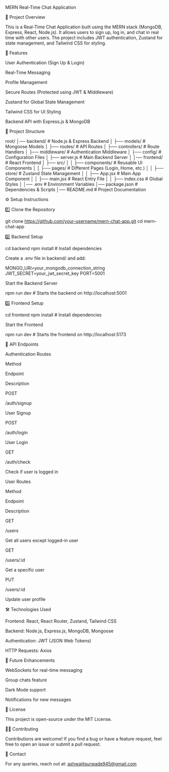MERN Real-Time Chat Application

🚀 Project Overview

This is a Real-Time Chat Application built using the MERN stack (MongoDB, Express, React, Node.js). It allows users to sign up, log in, and chat in real time with other users. The project includes JWT authentication, Zustand for state management, and Tailwind CSS for styling.

🌟 Features

User Authentication (Sign Up & Login)

Real-Time Messaging

Profile Management

Secure Routes (Protected using JWT & Middleware)

Zustand for Global State Management

Tailwind CSS for UI Styling

Backend API with Express.js & MongoDB

📂 Project Structure

root/
│── backend/               # Node.js & Express Backend
│   ├── models/            # Mongoose Models
│   ├── routes/            # API Routes
│   ├── controllers/       # Route Handlers
│   ├── middleware/        # Authentication Middleware
│   ├── config/            # Configuration Files
│   ├── server.js          # Main Backend Server
│
│── frontend/              # React Frontend
│   ├── src/
│   │   ├── components/    # Reusable UI Components
│   │   ├── pages/         # Different Pages (Login, Home, etc.)
│   │   ├── store/         # Zustand State Management
│   │   ├── App.jsx        # Main App Component
│   │   ├── main.jsx       # React Entry File
│   │   ├── index.css      # Global Styles
│
│── .env                   # Environment Variables
│── package.json           # Dependencies & Scripts
│── README.md              # Project Documentation

⚙️ Setup Instructions

1️⃣ Clone the Repository

git clone https://github.com/your-username/mern-chat-app.git
cd mern-chat-app

2️⃣ Backend Setup

cd backend
npm install   # Install dependencies

Create a .env file in backend/ and add:

MONGO_URI=your_mongodb_connection_string
JWT_SECRET=your_jwt_secret_key
PORT=5001

Start the Backend Server

npm run dev  # Starts the backend on http://localhost:5001

3️⃣ Frontend Setup

cd frontend
npm install   # Install dependencies

Start the Frontend

npm run dev  # Starts the frontend on http://localhost:5173

🔗 API Endpoints

Authentication Routes

Method

Endpoint

Description

POST

/auth/signup

User Signup

POST

/auth/login

User Login

GET

/auth/check

Check if user is logged in

User Routes

Method

Endpoint

Description

GET

/users

Get all users except logged-in user

GET

/users/:id

Get a specific user

PUT

/users/:id

Update user profile

🛠️ Technologies Used

Frontend: React, React Router, Zustand, Tailwind CSS

Backend: Node.js, Express.js, MongoDB, Mongoose

Authentication: JWT (JSON Web Tokens)

HTTP Requests: Axios

📝 Future Enhancements

WebSockets for real-time messaging

Group chats feature

Dark Mode support

Notifications for new messages

📜 License

This project is open-source under the MIT License.

👨‍💻 Contributing

Contributions are welcome! If you find a bug or have a feature request, feel free to open an issue or submit a pull request.

💬 Contact

For any queries, reach out at: ashwajitsurwade945@gmail.com
